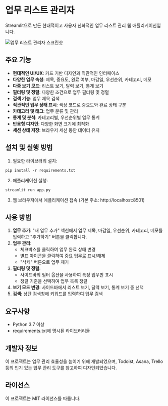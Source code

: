 # 업무 리스트 관리자

Streamlit으로 만든 현대적이고 사용자 친화적인 업무 리스트 관리 웹 애플리케이션입니다.

![업무 리스트 관리자 스크린샷](https://github.com/yourusername/todo-manager/raw/main/screenshot.png)

## 주요 기능

- **현대적인 UI/UX**: 카드 기반 디자인과 직관적인 인터페이스
- **다양한 업무 속성**: 제목, 중요도, 완료 여부, 마감일, 우선순위, 카테고리, 메모
- **다중 보기 모드**: 리스트 보기, 달력 보기, 통계 보기
- **필터링 및 정렬**: 다양한 조건으로 업무 필터링 및 정렬
- **검색 기능**: 업무 제목 검색
- **직관적인 업무 상태 표시**: 색상 코드로 중요도와 완료 상태 구분
- **카테고리 및 태그**: 업무 분류 및 관리
- **통계 및 분석**: 카테고리별, 우선순위별 업무 통계
- **반응형 디자인**: 다양한 화면 크기에 최적화
- **세션 상태 저장**: 브라우저 세션 동안 데이터 유지

## 설치 및 실행 방법

1. 필요한 라이브러리 설치:
```
pip install -r requirements.txt
```

2. 애플리케이션 실행:
```
streamlit run app.py
```

3. 웹 브라우저에서 애플리케이션 접속 (기본 주소: http://localhost:8501)

## 사용 방법

1. **업무 추가**: "새 업무 추가" 섹션에서 업무 제목, 마감일, 우선순위, 카테고리, 메모를 입력하고 "추가하기" 버튼을 클릭합니다.
2. **업무 관리**: 
   - 체크박스를 클릭하여 업무 완료 상태 변경
   - 별표 아이콘을 클릭하여 중요 업무로 표시/해제
   - "삭제" 버튼으로 업무 제거
3. **필터링 및 정렬**: 
   - 사이드바의 필터 옵션을 사용하여 특정 업무만 표시
   - 정렬 기준을 선택하여 업무 목록 정렬
4. **보기 모드 변경**: 사이드바에서 리스트 보기, 달력 보기, 통계 보기 중 선택
5. **검색**: 상단 검색창에 키워드를 입력하여 업무 검색

## 요구사항

- Python 3.7 이상
- requirements.txt에 명시된 라이브러리들

## 개발자 정보

이 프로젝트는 업무 관리 효율성을 높이기 위해 개발되었으며, Todoist, Asana, Trello 등의 인기 있는 업무 관리 도구를 참고하여 디자인되었습니다.

## 라이선스

이 프로젝트는 MIT 라이선스를 따릅니다. 